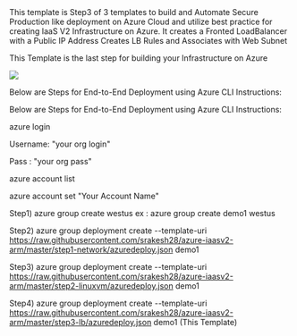 <html>
<h>
This template is Step3 of 3 templates to build and Automate Secure Production like deployment on Azure Cloud and utilize best practice for creating IaaS V2 Infrastructure on Azure.
</h>
It creates a Fronted LoadBalancer with a Public IP Address
Creates LB Rules and Associates with Web Subnet


This Template is the last step for building your Infrastructure on Azure

<a href="https://portal.azure.com/#create/Microsoft.Template/uri/https%3A%2F%2Fraw.githubusercontent.com%2Fsrakesh28%2Fdemo-working%2Fmaster%2Fstep3-lb%2Fazuredeploy.json" target="_blank">
    <img src="http://azuredeploy.net/deploybutton.png"/>
</a>

Below are Steps for End-to-End Deployment using  Azure CLI Instructions:

Below are Steps for End-to-End Deployment using  Azure CLI Instructions:

azure login

Username: "your org login"

Pass : "your org pass"

azure account list

azure account set "Your Account Name"


Step1) azure group create <resource group name> <resource group location> westus
ex : azure group create demo1 westus

Step2) azure group deployment create --template-uri https://raw.githubusercontent.com/srakesh28/azure-iaasv2-arm/master/step1-network/azuredeploy.json demo1

Step3) azure group deployment create --template-uri https://raw.githubusercontent.com/srakesh28/azure-iaasv2-arm/master/step2-linuxvm/azuredeploy.json demo1

Step4) azure group deployment create --template-uri https://raw.githubusercontent.com/srakesh28/azure-iaasv2-arm/master/step3-lb/azuredeploy.json  demo1 (This Template)

</html>
